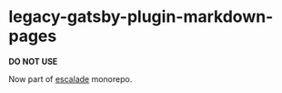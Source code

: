 # legacy-gatsby-plugin-markdown-pages

**DO NOT USE**

Now part of [escalade](https://github.com/escaladesports/escalade/tree/master/packages/gatsby-plugin-markdown-pages) monorepo.
